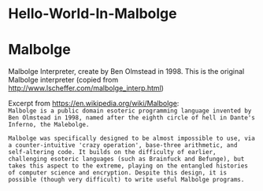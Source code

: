 # Hello-World-In-Malbolge
# Malbolge

Malbolge Interpreter, create by Ben Olmstead in 1998.
This is the original Malbolge interpreter (copied from http://www.lscheffer.com/malbolge_interp.html)

Excerpt from https://en.wikipedia.org/wiki/Malbolge:   
`Malbolge is a public domain esoteric programming language invented by Ben Olmstead in 1998, named after the eighth circle of hell in Dante's Inferno, the Malebolge.`

`Malbolge was specifically designed to be almost impossible to use, via a counter-intuitive 'crazy operation', base-three arithmetic, and self-altering code. It builds on the difficulty of earlier, challenging esoteric languages (such as Brainfuck and Befunge), but takes this aspect to the extreme, playing on the entangled histories of computer science and encryption. Despite this design, it is possible (though very difficult) to write useful Malbolge programs.`
